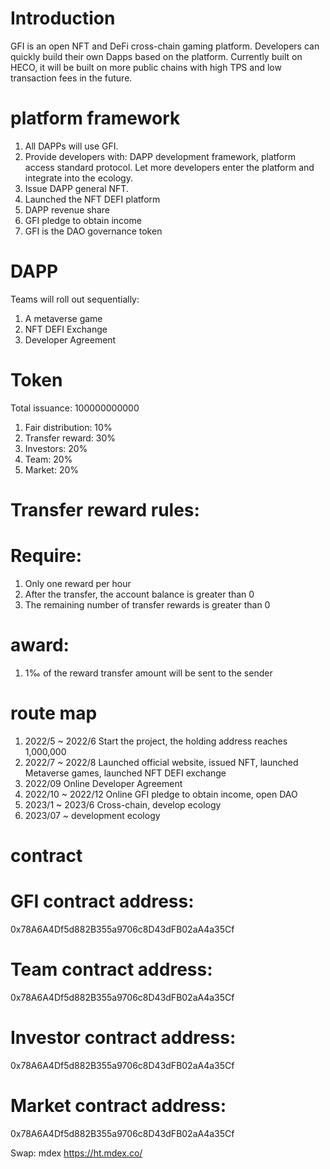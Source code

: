 # Introduction
GFI is an open NFT and DeFi cross-chain gaming platform. Developers can quickly build their own Dapps based on the platform. Currently built on HECO, it will be built on more public chains with high TPS and low transaction fees in the future.

# platform framework
1. All DAPPs will use GFI.
2. Provide developers with: DAPP development framework, platform access standard protocol. Let more developers enter the platform and integrate into the ecology.
3. Issue DAPP general NFT.
4. Launched the NFT DEFI platform
5. DAPP revenue share
6. GFI pledge to obtain income
7. GFI is the DAO governance token

# DAPP
Teams will roll out sequentially:
1. A metaverse game
2. NFT DEFI Exchange
3. Developer Agreement

# Token
Total issuance: 100000000000
1. Fair distribution: 10%
2. Transfer reward: 30%
3. Investors: 20%
4. Team: 20%
5. Market: 20%

# Transfer reward rules:
# Require:
1. Only one reward per hour
2. After the transfer, the account balance is greater than 0
3. The remaining number of transfer rewards is greater than 0
# award:
1. 1‰ of the reward transfer amount will be sent to the sender

# route map
1. 2022/5 ~ 2022/6
Start the project, the holding address reaches 1,000,000
2. 2022/7 ~ 2022/8
Launched official website, issued NFT, launched Metaverse games, launched NFT DEFI exchange
3. 2022/09
Online Developer Agreement
4. 2022/10 ~ 2022/12
Online GFI pledge to obtain income, open DAO
5. 2023/1 ~ 2023/6
Cross-chain, develop ecology
6. 2023/07 ~
development ecology

# contract
# GFI contract address: 
0x78A6A4Df5d882B355a9706c8D43dFB02aA4a35Cf

# Team contract address: 
0x78A6A4Df5d882B355a9706c8D43dFB02aA4a35Cf

# Investor contract address: 
0x78A6A4Df5d882B355a9706c8D43dFB02aA4a35Cf

# Market contract address: 
0x78A6A4Df5d882B355a9706c8D43dFB02aA4a35Cf

Swap: mdex https://ht.mdex.co/
